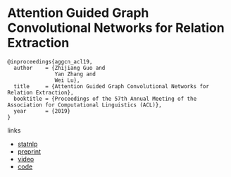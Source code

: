 # Attention Guided Graph Convolutional Networks for Relation Extraction

```
@inproceedings{aggcn_acl19,
  author    = {Zhijiang Guo and
               Yan Zhang and
               Wei Lu},
  title     = {Attention Guided Graph Convolutional Networks for Relation Extraction},
  booktitle = {Proceedings of the 57th Annual Meeting of the Association for Computational Linguistics (ACL)},
  year      = {2019}
}
```

links
- [statnlp](http://www.statnlp.org/paper/2019/attention-guided-graph-convolutional-networks-relation-extraction.html)
- [preprint](http://www.statnlp.org/wp-content/uploads/2019/06/Attention_Guided_Graph_Convolutional_Networks_for_Relation_Extraction.pdf)
- [video](http://www.livecongress.it/aol/indexSA.php?id=512CB02E&ticket=)
- [code](https://github.com/Cartus/AGGCN_TACRED)

